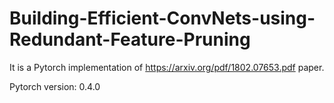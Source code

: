 # Building-Efficient-ConvNets-using-Redundant-Feature-Pruning
It is a Pytorch implementation of https://arxiv.org/pdf/1802.07653.pdf paper.

Pytorch version: 0.4.0
